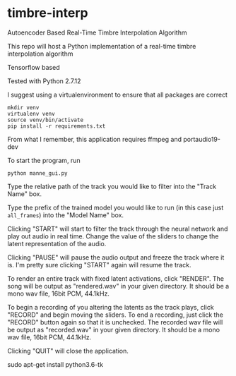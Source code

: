# timbre-interp
Autoencoder Based Real-Time Timbre Interpolation Algorithm 

This repo will host a Python implementation of a real-time timbre interpolation algorithm

Tensorflow based

Tested with Python 2.7.12 

I suggest using a virtualenvironment to ensure that all packages are correct

```
mkdir venv
virtualenv venv
source venv/bin/activate
pip install -r requirements.txt
```

From what I remember, this application requires ffmpeg and portaudio19-dev 

To start the program, run 

```
python manne_gui.py
```

Type the relative path of the track you would like to filter into the "Track Name" box.

Type the prefix of the trained model you would like to run (in this case just ```all_frames```) into the "Model Name" box.

Clicking "START" will start to filter the track through the neural network and play out audio in real time. Change the value of the sliders to change the latent representation of the audio. 

Clicking "PAUSE" will pause the audio output and freeze the track where it is. I'm pretty sure clicking "START" again will resume the track.

To render an entire track with fixed latent activations, click "RENDER". The song will be output as "rendered.wav" in your given directory. It should be a mono wav file, 16bit PCM, 44.1kHz.

To begin a recording of you altering the latents as the track plays, click "RECORD" and begin moving the sliders. 
To end a recording, just click the "RECORD" button again so that it is unchecked. The recorded wav file will be output as "recorded.wav" in your given directory. It should be a mono wav file, 16bit PCM, 44.1kHz.

Clicking "QUIT" will close the application.

sudo apt-get install python3.6-tk

